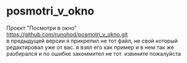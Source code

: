 # posmotri_v_okno
Проект "Посмотри в окно" 
https://github.com/runohod/posmotri_v_okno.git  
в предыдущей версии я прикрепил не тот файл, не свой который редактировал уже от вас. я взял его как пример и в нем так же разбирался и по ошибке закоммител не тот.  извините пожалуйста
